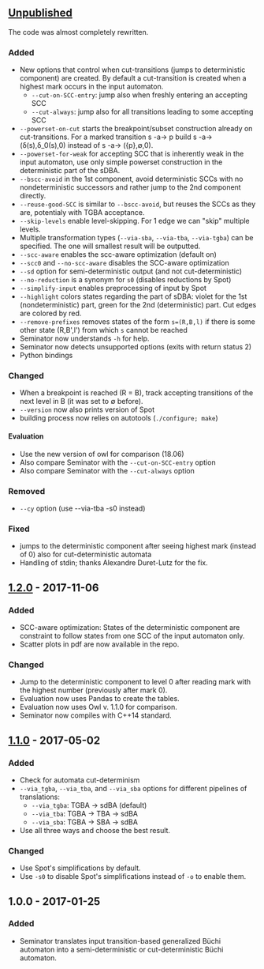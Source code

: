 ## [Unpublished]
The code was almost completely rewritten.

### Added
* New options that control when cut-transitions (jumps to deterministic component) are created. By default a cut-transition is created when a highest mark occurs in the input automaton.
  - `--cut-on-SCC-entry`: jump also when freshly entering an accepting SCC
  - `--cut-always`: jump also for all transitions leading to some accepting SCC
* `--powerset-on-cut` starts the breakpoint/subset construction already on cut-transitions. For a marked transition s -a-> p build s -a-> (δ(s),δ_0(s),0) instead of s -a-> ({p},∅,0).
* `--powerset-for-weak` for accepting SCC that is inherently weak in the input automaton, use only simple powerset construction in the deterministic part of the sDBA.
* `--bscc-avoid` in the 1st component, avoid deterministic SCCs with no nondeterministic successors and rather jump to the 2nd component directly.
* `--reuse-good-SCC` is similar to `--bscc-avoid`, but reuses the SCCs as they are, potentialy with TGBA acceptance.
* `--skip-levels` enable level-skipping. For 1 edge we can "skip" multiple levels.
* Multiple transformation types (`--via-sba`, `--via-tba`, `--via-tgba`) can be specified. The one will smallest result will be outputted.
* `--scc-aware` enables the scc-aware optimization (default on)
* `--scc0` and `--no-scc-aware` disables the SCC-aware optimization
* `--sd` option for semi-deterministic output (and not cut-deterministic)
* `--no-reduction` is a synonym for `s0` (disables reductions by Spot)
* `--simplify-input` enables preprocessing of input by Spot
* `--highlight` colors states regarding the part of sDBA: violet for the 1st (nondeterministic) part, green for the 2nd (deterministic) part. Cut edges are colored by red.
* `--remove-prefixes` removes states of the form `s=(R,B,l)` if there is some other state (R,B',l') from which `s` cannot be reached
* Seminator now understands `-h` for help.
* Seminator now detects unsupported options (exits with return status 2)
* Python bindings

### Changed
* When a breakpoint is reached (R = B), track accepting transitions of the next level in B (it was set to ∅ before).
* `--version` now also prints version of Spot
* building process now relies on autotools (`./configure; make`)

#### Evaluation
* Use the new version of owl for comparison (18.06)
* Also compare Seminator with the `--cut-on-SCC-entry` option
* Also compare Seminator with the `--cut-always` option

### Removed
* `--cy` option (use --via-tba -s0 instead)

### Fixed
* jumps to the deterministic component after seeing highest mark (instead of 0) also for cut-deterministic automata
* Handling of stdin; thanks Alexandre Duret-Lutz for the fix.

## [1.2.0] - 2017-11-06
### Added
* SCC-aware optimization: States of the deterministic component are constraint to follow states from one SCC of the input automaton only.
* Scatter plots in pdf are now available in the repo.

### Changed
* Jump to the deterministic component to level 0 after reading mark with the highest number (previously after mark 0).
* Evaluation now uses Pandas to create the tables.
* Evaluation now uses Owl v. 1.1.0 for comparison.
* Seminator now compiles with C++14 standard.

## [1.1.0] - 2017-05-02
### Added
* Check for automata cut-determinism
* `--via_tgba`, `--via_tba`, and `--via_sba` options for different pipelines of translations:
  - `--via_tgba`: TGBA -> sdBA (default)
  - `--via_tba`: TGBA -> TBA -> sdBA
  - `--via_sba`: TGBA -> SBA -> sdBA
* Use all three ways and choose the best result.
### Changed
* Use Spot's simplifications by default.
* Use `-s0` to disable Spot's simplifications instead of `-o` to enable them.

## 1.0.0 - 2017-01-25
### Added
* Seminator translates input transition-based generalized Büchi automaton into a semi-deterministic or cut-deterministic Büchi automaton.

[Unpublished]: https://github.com/mklokocka/seminator/compare/v1.2.0...HEAD
[1.2.0]: https://github.com/mklokocka/seminator/compare/v1.1.0...v1.2.0
[1.1.0]: https://github.com/mklokocka/seminator/compare/v1.0.0...v1.1.0
